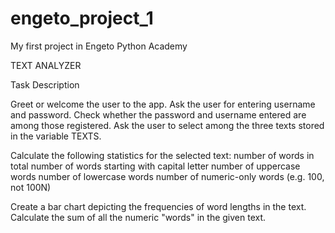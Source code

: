 # engeto_project_1
My first project in Engeto Python Academy

TEXT ANALYZER

Task Description

Greet or welcome the user to the app.
Ask the user for entering username and password.
Check whether the password and username entered are among those registered.
Ask the user to select among the three texts stored in the variable TEXTS.

Calculate the following statistics for the selected text:
  number of words in total
  number of words starting with capital letter
  number of uppercase words
  number of lowercase words
  number of numeric-only words (e.g. 100, not 100N)

Create a bar chart depicting the frequencies of word lengths in the text. 
Calculate the sum of all the numeric "words" in the given text.